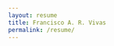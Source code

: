 ```yaml
---
layout: resume
title: Francisco A. R. Vivas
permalink: /resume/
---
```


<!--TODO: Here come my resume-->
